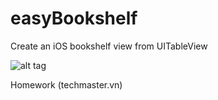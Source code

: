 easyBookshelf
=============

Create an iOS bookshelf view from UITableView

![alt tag](https://raw.github.com/hoanghiep/easyBookshelf/master/screen.png)

Homework (techmaster.vn)
